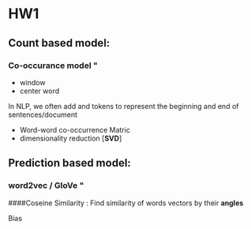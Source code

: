 # HW1 

## Count based model:

### Co-occurance model "
- window 
- center word

 In NLP, we often add  **<START>** and **<END>** tokens to represent the beginning and end of sentences/document 
 


- Word-word co-occurrence Matric
- dimensionality reduction [**SVD**]


## Prediction based model:

###  word2vec / GloVe "


####Coseine Similarity :
Find similarity of words vectors by their **angles**

Bias 